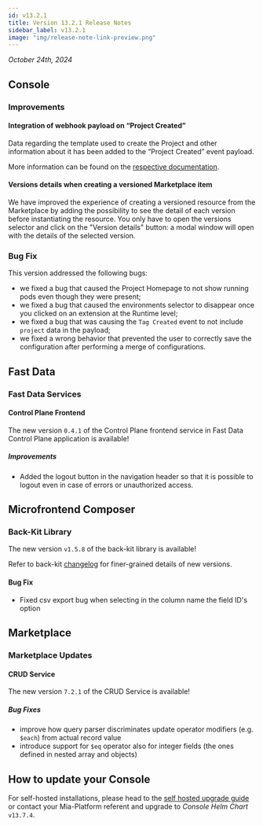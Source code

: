 ```yaml
---
id: v13.2.1
title: Version 13.2.1 Release Notes
sidebar_label: v13.2.1
image: "img/release-note-link-preview.png"
---
```


_October 24th, 2024_

## Console

### Improvements

#### Integration of webhook payload on “Project Created”

Data regarding the template used to create the Project and other information about it has been added to the “Project Created” event payload. 

More information can be found on the [respective documentation](/console/company-configuration/events.mdx).

#### Versions details when creating a versioned Marketplace item

We have improved the experience of creating a versioned resource from the Marketplace by adding the possibility to see the detail of each version before instantiating the resource.
You only have to open the versions selector and click on the "Version details" button: a modal window will open with the details of the selected version.

### Bug Fix

This version addressed the following bugs:

* we fixed a bug that caused the Project Homepage to not show running pods even though they were present;
* we fixed a bug that caused the environments selector to disappear once you clicked on an extension at the Runtime level;
* we fixed a bug that was causing the `Tag Created` event to not include `project` data in the payload;
* we fixed a wrong behavior that prevented the user to correctly save the configuration after performing a merge of configurations.

## Fast Data

### Fast Data Services

#### Control Plane Frontend

The new version `0.4.1` of the Control Plane frontend service in Fast Data Control Plane application is available!

##### Improvements

* Added the logout button in the navigation header so that it is possible to logout even in case of errors or unauthorized access.

## Microfrontend Composer

### Back-Kit Library

The new version `v1.5.8` of the back-kit library is available!

Refer to back-kit [changelog](/microfrontend-composer/back-kit/changelog.md) for finer-grained details of new versions.

#### Bug Fix

- Fixed csv export bug when selecting in the column name the field ID's option

## Marketplace

### Marketplace Updates

#### CRUD Service

The new version `7.2.1` of the CRUD Service is available!

##### Bug Fixes

* improve how query parser discriminates update operator modifiers (e.g. `$each`) from actual record value
* introduce support for `$eq` operator also for integer fields (the ones defined in nested array and objects)

## How to update your Console

For self-hosted installations, please head to the [self hosted upgrade guide](/infrastructure/self-hosted/installation-chart/100_how-to-upgrade.md) or contact your Mia-Platform referent and upgrade to _Console Helm Chart_ `v13.7.4`.
